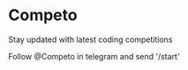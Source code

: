 # Competo
Stay updated with latest coding competitions


Follow @Competo in telegram and send '/start'
